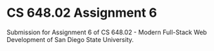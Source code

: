 # CS 648.02 Assignment 6

Submission for Assignment 6 of CS 648.02 - Modern Full-Stack Web Development of San Diego State University.
